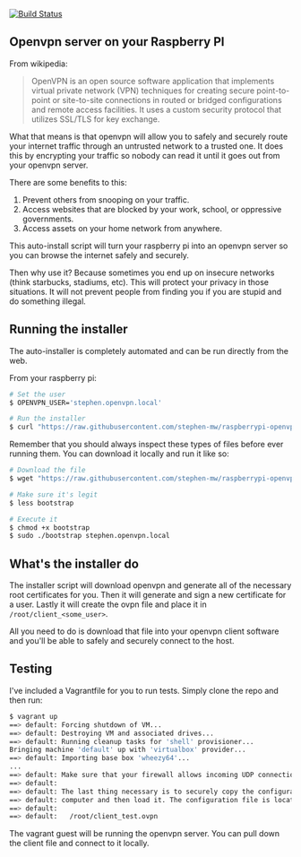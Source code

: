 [![Build Status](https://travis-ci.org/stephen-mw/raspberrypi-openvpn-auto-install.svg?branch=master)](https://travis-ci.org/stephen-mw/raspberrypi-openvpn-auto-install)

## Openvpn server on your Raspberry PI

From wikipedia:
> OpenVPN is an open source software application that implements virtual private network (VPN) techniques for creating secure point-to-point or site-to-site connections in routed or bridged configurations and remote access facilities. It uses a custom security protocol that utilizes SSL/TLS for key exchange.

What that means is that openvpn will allow you to safely and securely route your internet traffic through an untrusted network to a trusted one. It does this by encrypting your traffic so nobody can read it until it goes out from your openvpn server.

There are some benefits to this:

1. Prevent others from snooping on your traffic.
2. Access websites that are blocked by your work, school, or oppressive governments.
3. Access assets on your home network from anywhere.

This auto-install script will turn your raspberry pi into an openvpn server so you can browse the internet safely and securely.

Then why use it? Because sometimes you end up on insecure networks (think starbucks, stadiums, etc). This will protect your privacy in those situations. It will not prevent people from finding you if you are stupid and do something illegal.

## Running the installer
The auto-installer is completely automated and can be run directly from the web.

From your raspberry pi:
```bash
# Set the user
$ OPENVPN_USER='stephen.openvpn.local'

# Run the installer
$ curl "https://raw.githubusercontent.com/stephen-mw/raspberrypi-openvpn-autoinstall/master/bootstrap" | sudo bash
```

Remember that you should always inspect these types of files before ever running them. You can download it locally and run it like so:
```bash
# Download the file
$ wget "https://raw.githubusercontent.com/stephen-mw/raspberrypi-openvpn-autoinstall/master/bootstrap"

# Make sure it's legit
$ less bootstrap

# Execute it
$ chmod +x bootstrap
$ sudo ./bootstrap stephen.openvpn.local
```

## What's the installer do
The installer script will download openvpn and generate all of the necessary root certificates for you. Then it will generate and sign a new certificate for a user. Lastly it will create the ovpn file and place it in ```/root/client_<some_user>```.

All you need to do is download that file into your openvpn client software and you'll be able to safely and securely connect to the host. 

## Testing
I've included a Vagrantfile for you to run tests. Simply clone the repo and then run:
```bash
$ vagrant up
==> default: Forcing shutdown of VM...
==> default: Destroying VM and associated drives...
==> default: Running cleanup tasks for 'shell' provisioner...
Bringing machine 'default' up with 'virtualbox' provider...
==> default: Importing base box 'wheezy64'...
...
==> default: Make sure that your firewall allows incoming UDP connections to port 1194.
==> default:
==> default: The last thing necessary is to securely copy the configuration file over to your
==> default: computer and then load it. The configuration file is located at:
==> default:
==> default:   /root/client_test.ovpn
```

The vagrant guest will be running the openvpn server. You can pull down the client file and connect to it locally.
